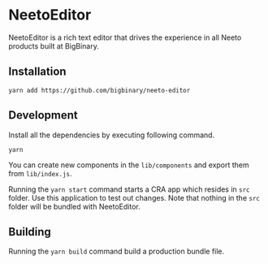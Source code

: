# NeetoEditor
NeetoEditor is a rich text editor that drives the experience in all Neeto products built at BigBinary.

## Installation

```
yarn add https://github.com/bigbinary/neeto-editor
```

## Development

Install all the dependencies by executing following command.

```
yarn
```

You can create new components in the `lib/components` and export them from `lib/index.js`.

Running the `yarn start` command starts a CRA app which resides in `src` folder. Use this application to test out changes. Note that nothing in the `src` folder will be bundled with NeetoEditor.

## Building

Running the `yarn build` command build a production bundle file.
